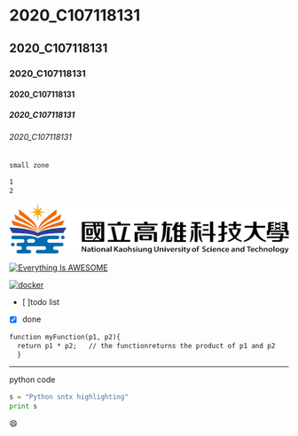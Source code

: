 # 2020_C107118131
## 2020_C107118131
### 2020_C107118131
#### 2020_C107118131
##### 2020_C107118131
###### 2020_C107118131

`small zone`
``` big zone 
1
2
```

![NKUST](nkust.png "NKUST")

[![Everything Is AWESOME](https://img.youtube.com/vi/StTqXEQ2l-Y/0.jpg)](https://www.youtube.com/watch?v=StTqXEQ2l-Y "Everything Is AWESOME")

[![docker](https://img.youtube.com/vi/sSm2dRarhPo/0.jpg)](https://www.youtube.com/watch?v=sSm2dRarhPo "Testing Dockr")

- [ ]todo list
- [x] done

```javasript
function myFunction(p1, p2){
  return p1 * p2;   // the functionreturns the product of p1 and p2
  }
  ```
  
  ---
  python code
  ```python
  s = "Python sntx highlighting"
  print s
  ```
  
  :smile:
